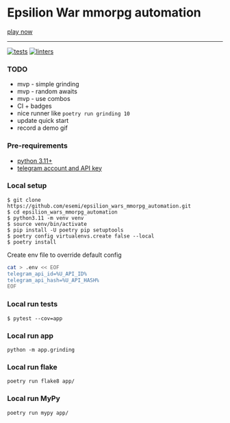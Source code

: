 # Epsilion War mmorpg automation
[play now](https://t.me/epsilionwarbot?start=ref-537453818)

---
[![tests](https://github.com/esemi/epsilion_wars_mmorpg_automation/actions/workflows/tests.yml/badge.svg?branch=master)](https://github.com/esemi/epsilion_wars_mmorpg_automation/actions/workflows/tests.yml)
[![linters](https://github.com/esemi/epsilion_wars_mmorpg_automation/actions/workflows/linters.yml/badge.svg?branch=master)](https://github.com/esemi/epsilion_wars_mmorpg_automation/actions/workflows/linters.yml)

### TODO
- mvp - simple grinding
- mvp - random awaits
- mvp - use combos
- CI + badges
- nice runner like `poetry run grinding 10`
- update quick start
- record a demo gif


### Pre-requirements
- [python 3.11+](https://www.python.org/downloads/)
- [telegram account and API key](https://docs.telethon.dev/en/stable/basic/signing-in.html#signing-in)

### Local setup
```shell
$ git clone https://github.com/esemi/epsilion_wars_mmorpg_automation.git
$ cd epsilion_wars_mmorpg_automation
$ python3.11 -m venv venv
$ source venv/bin/activate
$ pip install -U poetry pip setuptools
$ poetry config virtualenvs.create false --local
$ poetry install
```

Create env file to override default config
```bash
cat > .env << EOF
telegram_api_id=%U_API_ID%
telegram_api_hash=%U_API_HASH%
EOF
```

### Local run tests
```shell
$ pytest --cov=app
```

### Local run app
```
python -m app.grinding
```

### Local run flake
```
poetry run flake8 app/
```
### Local run MyPy
```
poetry run mypy app/
```
